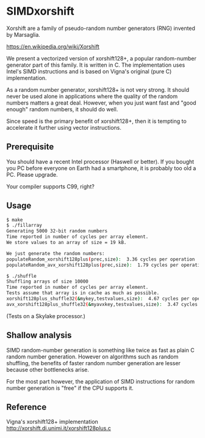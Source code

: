 # SIMDxorshift


 Xorshift are a family of pseudo-random number generators (RNG) invented by
 Marsaglia.

 https://en.wikipedia.org/wiki/Xorshift


We present   a vectorized version of xorshift128+, a popular random-number generator
part of this family. It is written in C. The implementation uses Intel's SIMD
instructions and is based on Vigna's original (pure C) implementation.

As a random number generator, xorshift128+ is not very strong. It should never be
used alone in applications where the quality of the random numbers matters a great
deal. However, when you just want fast and "good enough" random numbers, it should
do well.

Since speed is the primary benefit of xorshift128+, then it is tempting to accelerate
it further using vector instructions.

## Prerequisite

You should have a recent Intel processor (Haswell or better). If you bought you
PC before everyone on Earth had a smartphone, it is probably too old a PC. Please
upgrade.

Your compiler supports C99, right?

## Usage 

```bash
$ make
$ ./fillarray
Generating 5000 32-bit random numbers
Time reported in number of cycles per array element.
We store values to an array of size = 19 kB.

We just generate the random numbers:
populateRandom_xorshift128plus(prec,size):  3.36 cycles per operation
populateRandom_avx_xorshift128plus(prec,size):  1.79 cycles per operation

$ ./shuffle
Shuffling arrays of size 10000
Time reported in number of cycles per array element.
Tests assume that array is in cache as much as possible.
xorshift128plus_shuffle32(&mykey,testvalues,size):  4.67 cycles per operation
avx_xorshift128plus_shuffle32(&myavxkey,testvalues,size):  3.47 cycles per operation
```

(Tests on a Skylake processor.)

## Shallow analysis

SIMD random-number generation is something like twice as fast as plain C random number
generation. However on algorithms such as random shuffling, the benefits of faster random number generation
are lesser because other bottlenecks arise.

For the most part however, the application of SIMD instructions for random number generation is "free"
if the CPU supports it.


## Reference

Vigna's xorshift128+ implementation http://xorshift.di.unimi.it/xorshift128plus.c
